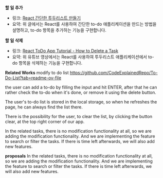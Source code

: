 **할 일 추가**
  - 링크: [React 간단한 투두리스트 만들기](https://velog.io/@soonmac/React-%EA%B0%84%EB%8B%A8%ED%95%9C-%ED%88%AC%EB%91%90%EB%A6%AC%EC%8A%A4%ED%8A%B8-%EB%A7%8C%EB%93%A4%EA%B8%B0)
  - 요약: 위 글에서는 React를 사용하여 간단한 to-do 애플리케이션을 만드는 방법을 설명하고, to-do 항목을 추가하는 기능을 구현합니다.

**할 일 삭제**
  - 링크: [React ToDo App Tutorial - How to Delete a Task](https://www.youtube.com/watch?v=Yln_FXYGS7U)
  - 요약: 위 유튜브 영상에서는 React를 사용하여 투두리스트 애플리케이션에서 to-do 항목을 삭제하는 기능을 구현합니다.

**Related Works**
modify to do list https://github.com/CodeExplainedRepo/To-Do-List?tab=readme-ov-file

the user can add a to-do by filling the input and hit ENTER, after that he can rather check the to-do when it's done, or remove it using the delete button.

The user's to-do list is stored in the local storage, so when he refreshes the page, he can always find the list there.

There is the possibility for the user, to clear the list, by clicking the button clear, at the top right corner of our app.

In the related tasks, there is no modification functionality at all, so we are adding the modification functionality. And we are implementing the feature to search or filter the tasks. If there is time left afterwards, we will also add new features.

**proposals**
 In the related tasks, there is no modification functionality at all, so we are adding the modification functionality. And we are implementing the feature to search or filter the tasks. If there is time left afterwards, we will also add new features.

